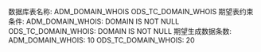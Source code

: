 数据库表名称:
ADM_DOMAIN_WHOIS
ODS_TC_DOMAIN_WHOIS
期望表约束条件:
ADM_DOMAIN_WHOIS: DOMAIN IS NOT NULL
ODS_TC_DOMAIN_WHOIS: DOMAIN IS NOT NULL
期望生成数据条数:
ADM_DOMAIN_WHOIS: 10
ODS_TC_DOMAIN_WHOIS: 20